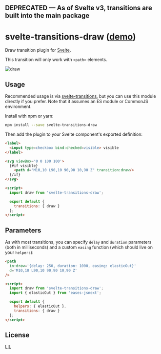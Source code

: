## DEPRECATED — As of Svelte v3, transitions are built into the main package

# svelte-transitions-draw ([demo](https://svelte.technology/repl?version=2.6.2&gist=897a0ede58c59201d57cee7f119bee50))

Draw transition plugin for [Svelte](https://svelte.technology).

This transition will only work with `<path>` elements.

![draw](https://user-images.githubusercontent.com/1162160/40150651-d3451460-5948-11e8-8a8b-1986776a414e.gif)

## Usage

Recommended usage is via [svelte-transitions](https://github.com/sveltejs/svelte-transitions), but you can use this module directly if you prefer. Note that it assumes an ES module or CommonJS environment.

Install with npm or yarn:

```bash
npm install --save svelte-transitions-draw
```

Then add the plugin to your Svelte component's exported definition:

```html
<label>
  <input type=checkbox bind:checked=visible> visible
</label>

<svg viewBox='0 0 100 100'>
  {#if visible}
    <path d="M10,10 L90,10 90,90 10,90 Z" transition:draw/>
  {/if}
</svg>

<script>
  import draw from 'svelte-transitions-draw';

  export default {
    transitions: { draw }
  };
</script>
```


## Parameters

As with most transitions, you can specify `delay` and `duration` parameters (both in milliseconds) and a custom `easing` function (which should live on your `helpers`):

```html
<path
  in:draw='{delay: 250, duration: 1000, easing: elasticOut}'
  d='M10,10 L90,10 90,90 10,90 Z'
/>

<script>
  import draw from 'svelte-transitions-draw';
  import { elasticOut } from 'eases-jsnext';

  export default {
    helpers: { elasticOut },
    transitions: { draw }
  };
</script>
```


## License

[LIL](LICENSE)
